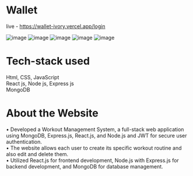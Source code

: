 # Wallet

live - https://wallet-ivory.vercel.app/login

![image](https://github.com/SwapnilNath02/Wallet/assets/97836004/b69fdf24-95d4-4f16-b8ef-2532cae2e626)
![image](https://github.com/SwapnilNath02/Wallet/assets/97836004/311b78e1-b178-4692-a4c5-eec2bde0a909)
![image](https://github.com/SwapnilNath02/Wallet/assets/97836004/e5ec3d0b-cf08-4431-8b89-496db9014b69)
![image](https://github.com/SwapnilNath02/Wallet/assets/97836004/1a035e98-b7cc-4292-8177-22daea937872)
![image](https://github.com/SwapnilNath02/Wallet/assets/97836004/ad66c2ae-19e3-4ae0-b605-71f70a4173e7)




# Tech-stack used

Html, CSS, JavaScript
<br>
React js, Node js, Express js
<br>
MongoDB

# About the Website

• Developed a Workout Management System, a full-stack web application using MongoDB, Express.js, React.js,
and Node.js and JWT for secure user authentication.
<br>
• The website allows each user to create its specific workout routine and also edit and delete them.
<br>
• Utilized React.js for frontend development, Node.js with Express.js for backend development, and MongoDB
for database management.

